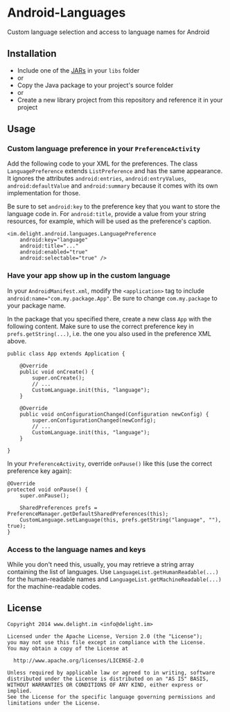# Android-Languages

Custom language selection and access to language names for Android

## Installation

 * Include one of the [JARs](JARs) in your `libs` folder
 * or
 * Copy the Java package to your project's source folder
 * or
 * Create a new library project from this repository and reference it in your project

## Usage

### Custom language preference in your `PreferenceActivity`

Add the following code to your XML for the preferences. The class `LanguagePreference` extends `ListPreference` and has the same appearance. It ignores the attributes `android:entries`, `android:entryValues`, `android:defaultValue` and `android:summary` because it comes with its own implementation for those.

Be sure to set `android:key` to the preference key that you want to store the language code in. For `android:title`, provide a value from your string resources, for example, which will be used as the preference's caption.

```
<im.delight.android.languages.LanguagePreference
	android:key="language"
	android:title="..."
	android:enabled="true"
	android:selectable="true" />
```

### Have your app show up in the custom language

In your `AndroidManifest.xml`, modify the `<application>` tag to include `android:name="com.my.package.App"`. Be sure to change `com.my.package` to your package name.

In the package that you specified there, create a new class `App` with the following content. Make sure to use the correct preference key in `prefs.getString(...)`, i.e. the one you also used in the preference XML above.

```
public class App extends Application {
	
	@Override
	public void onCreate() {
		super.onCreate();
		// ...
		CustomLanguage.init(this, "language");
	}

	@Override
	public void onConfigurationChanged(Configuration newConfig) {
		super.onConfigurationChanged(newConfig);
		// ...
		CustomLanguage.init(this, "language");
	}

}
```

In your `PreferenceActivity`, override `onPause()` like this (use the correct preference key again):

```
@Override
protected void onPause() {
	super.onPause();
	
	SharedPreferences prefs = PreferenceManager.getDefaultSharedPreferences(this);
	CustomLanguage.setLanguage(this, prefs.getString("language", ""), true);
}
```

### Access to the language names and keys

While you don't need this, usually, you may retrieve a string array containing the list of languages. Use `LanguageList.getHumanReadable(...)` for the human-readable names and `LanguageList.getMachineReadable(...)` for the machine-readable codes.

## License

```
Copyright 2014 www.delight.im <info@delight.im>

Licensed under the Apache License, Version 2.0 (the "License");
you may not use this file except in compliance with the License.
You may obtain a copy of the License at

  http://www.apache.org/licenses/LICENSE-2.0

Unless required by applicable law or agreed to in writing, software
distributed under the License is distributed on an "AS IS" BASIS,
WITHOUT WARRANTIES OR CONDITIONS OF ANY KIND, either express or implied.
See the License for the specific language governing permissions and
limitations under the License.
```